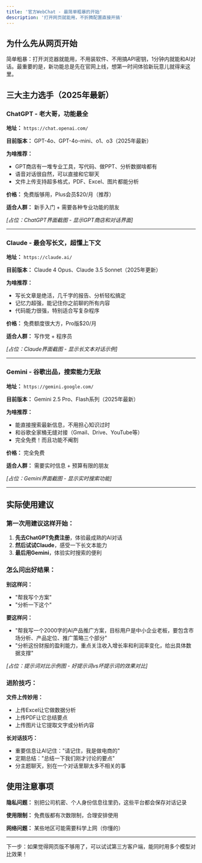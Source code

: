 ```yaml
---
title: '官方WebChat - 最简单粗暴的开始'
description: '打开网页就能用，不折腾配置直接开搞'
---
```


## 为什么先从网页开始

简单粗暴：打开浏览器就能用，不用装软件、不用搞API密钥，1分钟内就能和AI对话。最重要的是，新功能总是先在官网上线，想第一时间体验新玩意儿就得来这里。

## 三大主力选手（2025年最新）

### ChatGPT - 老大哥，功能最全

**地址：** `https://chat.openai.com/`

**目前版本：** GPT-4o、GPT-4o-mini、o1、o3（2025年最新）

**为啥推荐：**

- GPT商店有一堆专业工具，写代码、做PPT、分析数据啥都有
- 语音对话很自然，可以直接和它聊天
- 文件上传支持超多格式，PDF、Excel、图片都能分析

**价格：** 免费版够用，Plus会员$20/月（推荐）

**适合人群：** 新手入门 + 需要各种专业功能的朋友

_[占位：ChatGPT界面截图 - 显示GPT商店和对话界面]_

---

### Claude - 最会写长文，超懂上下文

**地址：** `https://claude.ai/`

**目前版本：** Claude 4 Opus、Claude 3.5 Sonnet（2025年更新）

**为啥推荐：**

- 写长文章是绝活，几千字的报告、分析轻松搞定
- 记忆力超强，能记住你之前聊的所有内容
- 代码能力很强，特别适合写复杂程序

**价格：** 免费额度很大方，Pro版$20/月

**适合人群：** 写作党 + 程序员

_[占位：Claude界面截图 - 显示长文本对话示例]_

---

### Gemini - 谷歌出品，搜索能力无敌

**地址：** `https://gemini.google.com/`

**目前版本：** Gemini 2.5 Pro、Flash系列（2025年最新）

**为啥推荐：**

- 能直接搜索最新信息，不用担心知识过时
- 和谷歌全家桶无缝对接（Gmail、Drive、YouTube等）
- 完全免费！而且功能不阉割

**价格：** 完全免费

**适合人群：** 需要实时信息 + 预算有限的朋友

_[占位：Gemini界面截图 - 显示实时搜索功能]_

---

## 实际使用建议

### 第一次用建议这样开始：

1. **先去ChatGPT免费注册**，体验最成熟的AI对话
2. **然后试试Claude**，感受一下长文本能力
3. **最后用Gemini**，体验实时搜索的便利

### 怎么问出好结果：

**别这样问：**

- "帮我写个方案"
- "分析一下这个"

**要这样问：**

- "帮我写一个2000字的AI产品推广方案，目标用户是中小企业老板，要包含市场分析、产品定位、推广策略三个部分"
- "分析这份财报的盈利能力，重点关注收入增长率和利润率变化，给出具体数据支撑"

_[占位：提示词对比示例图 - 好提示词vs坏提示词的效果对比]_

### 进阶技巧：

**文件上传妙用：**

- 上传Excel让它做数据分析
- 上传PDF让它总结要点
- 上传图片让它提取文字或分析内容

**长对话技巧：**

- 重要信息让AI记住："请记住，我是做电商的"
- 定期总结："总结一下我们刚才讨论的要点"
- 分主题聊天，别在一个对话里聊太多不相关的事

## 使用注意事项

**隐私问题：** 别把公司机密、个人身份信息往里扔，这些平台都会保存对话记录

**使用限制：** 免费版都有次数限制，合理安排使用

**网络问题：** 某些地区可能需要科学上网（你懂的）

---

下一步：如果觉得网页版不够用了，可以试试第三方客户端，能同时用多个模型对比效果！
